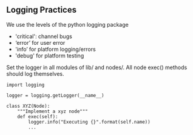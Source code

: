## Logging Practices
We use the levels of the python logging package
- 'critical': channel bugs
- ‘error’ for user error
- 'info’ for platform logging/errors
- 'debug' for platform testing

Set the logger in all modules of lib/ and nodes/.  All node exec() methods should log themselves.

```
import logging

logger = logging.getLogger(__name__)

class XYZ(Node):
    """Implement a xyz node"""
    def exec(self):
        logger.info("Executing {}".format(self.name))
        ...
```
